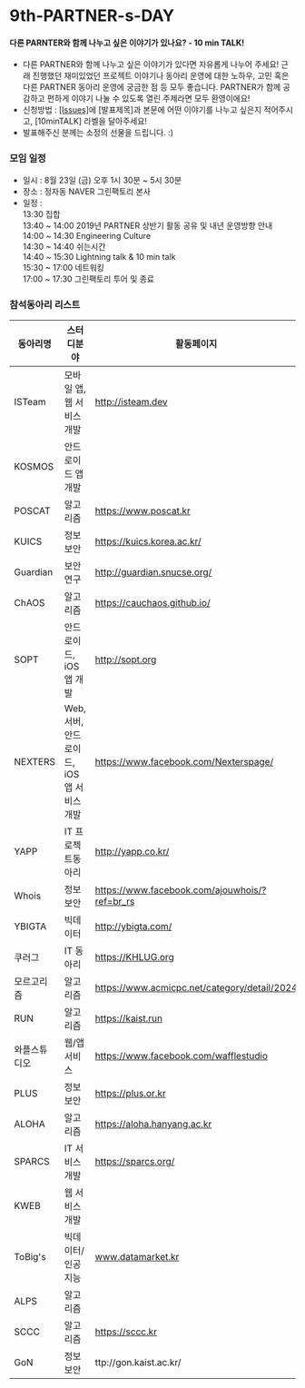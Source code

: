# 9th-PARTNER-s-DAY

#### 다른 PARNTER와 함께 나누고 싶은 이야기가 있나요? - 10 min TALK!
- 다른 PARTNER와 함께 나누고 싶은 이야기가 있다면 자유롭게 나누어 주세요! 근래 진행했던 재미있었던 프로젝트 이야기나 동아리 운영에 대한 노하우, 고민 혹은 다른 PARTNER 동아리 운영에 궁금한 점 등 모두 좋습니다. PARTNER가 함께 공감하고 편하게 이야기 나눌 수 있도록 열린 주제라면 모두 환영이에요!
- 신청방법 : [[Issues]](https://github.com/D2CAMPUS-PARTNER/9th-PARTNER-s-DAY/issues/new)에 [발표제목]과 본문에 어떤 이야기를 나누고 싶은지 적어주시고, [10minTALK] 라벨을 달아주세요!
- 발표해주신 분께는 소정의 선물을 드립니다. :)

### 모임 일정
- 일시 : 8월 23일 (금) 오후 1시 30분 ~ 5시 30분
- 장소 : 정자동 NAVER 그린팩토리 본사
- 일정 :<br/>
13:30 집합<br/>
13:40 ~ 14:00 2019년 PARTNER 상반기 활동 공유 및 내년 운영방향 안내<br/>
14:00 ~ 14:30 Engineering Culture<br/>
14:30 ~ 14:40 쉬는시간<br/>
14:40 ~ 15:30 Lightning talk & 10 min talk<br/>
15:30 ~ 17:00 네트워킹<br/>
17:00 ~ 17:30 그린팩토리 투어 및 종료<br/>

### 참석동아리 리스트

동아리명|스터디분야|활동페이지
--------------|----------|----------
ISTeam | 모바일 앱, 웹 서비스 개발 | http://isteam.dev
KOSMOS | 안드로이드 앱 개발 | 
POSCAT | 알고리즘 | https://www.poscat.kr
KUICS | 정보보안 | https://kuics.korea.ac.kr/
Guardian | 보안연구 | http://guardian.snucse.org/
ChAOS | 알고리즘 | https://cauchaos.github.io/
SOPT | 안드로이드, iOS 앱 개발 | http://sopt.org
NEXTERS | Web, 서버, 안드로이드, iOS 앱 서비스 개발 | https://www.facebook.com/Nexterspage/
YAPP | IT 프로젝트동아리 | http://yapp.co.kr/
Whois | 정보보안 | https://www.facebook.com/ajouwhois/?ref=br_rs 
YBIGTA | 빅데이터 | http://ybigta.com/
쿠러그 | IT 동아리 | https://KHLUG.org
모르고리즘 | 알고리즘 | https://www.acmicpc.net/category/detail/2024
RUN | 알고리즘 | https://kaist.run
와플스튜디오 | 웹/앱 서비스 | https://www.facebook.com/wafflestudio
PLUS | 정보보안 | https://plus.or.kr
ALOHA | 알고리즘 | https://aloha.hanyang.ac.kr
SPARCS |IT 서비스 개발 | https://sparcs.org/
KWEB | 웹 서비스 개발  | 
ToBig's | 빅데이터/인공지능 | www.datamarket.kr
ALPS | 알고리즘 | 
SCCC | 알고리즘 | https://sccc.kr
GoN | 정보보안 | ttp://gon.kaist.ac.kr/


